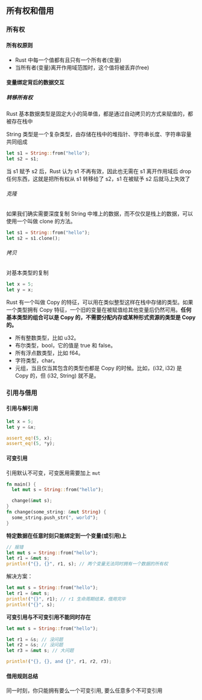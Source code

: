 ## 所有权和借用
### 所有权
#### 所有权原则
* Rust 中每一个值都有且只有一个所有者(变量)
* 当所有者(变量)离开作用域范围时，这个值将被丢弃(free)

#### 变量绑定背后的数据交互

##### 转移所有权
Rust 基本数据类型是固定大小的简单值，都是通过自动拷贝的方式来赋值的，都被存在栈中

String 类型是一个复杂类型，由存储在栈中的堆指针、字符串长度、字符串容量共同组成
```rs
let s1 = String::from("hello");
let s2 = s1;
```
当 s1 赋予 s2 后，Rust 认为 s1 不再有效，因此也无需在 s1 离开作用域后 drop 任何东西，这就是把所有权从 s1 转移给了 s2，s1 在被赋予 s2 后就马上失效了

###### 克隆
如果我们确实需要深度复制 String 中堆上的数据，而不仅仅是栈上的数据，可以使用一个叫做 clone 的方法。
```rs
let s1 = String::from("hello");
let s2 = s1.clone();
```
###### 拷贝
对基本类型的复制
```rs
let x = 5;
let y = x;
```
Rust 有一个叫做 Copy 的特征，可以用在类似整型这样在栈中存储的类型。如果一个类型拥有 Copy 特征，一个旧的变量在被赋值给其他变量后仍然可用。**任何基本类型的组合可以是 Copy 的，不需要分配内存或某种形式资源的类型是 Copy 的。**
* 所有整数类型，比如 u32。
* 布尔类型，bool，它的值是 true 和 false。
* 所有浮点数类型，比如 f64。
* 字符类型，char。
* 元组，当且仅当其包含的类型也都是 Copy 的时候。比如，(i32, i32) 是 Copy 的，但 (i32, String) 就不是。

### 引用与借用

#### 引用与解引用
```rs
let x = 5;
let y = &x;

assert_eq!(5, x);
assert_eq!(5, *y);
```
#### 可变引用
引用默认不可变，可变医用需要加上 `mut`
```rs
fn main() {
  let mut s = String::from("hello");

  change(&mut s);
}
fn change(some_string: &mut String) {
  some_string.push_str(", world");
}

```
**特定数据在任意时刻只能绑定到一个变量(或引用)上**
```rs
// 报错
let mut s = String::from("hello");
let r1 = &mut s;
println!("{}, {}", r1, s); // 两个变量无法同时拥有一个数据的所有权
```
解决方案：
```rs
let mut s = String::from("hello");
let r1 = &mut s;
println!("{}", r1); // r1 生命周期结束，借用完毕
println!("{}", s);
```

**可变引用与不可变引用不能同时存在**
```rs
let mut s = String::from("hello");

let r1 = &s; // 没问题
let r2 = &s; // 没问题
let r3 = &mut s; // 大问题

println!("{}, {}, and {}", r1, r2, r3);
```

#### 借用规则总结
同一时刻，你只能拥有要么一个可变引用, 要么任意多个不可变引用